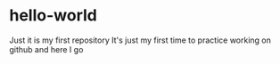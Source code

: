 # hello-world
Just it is my first repository
 It's just my first time to practice working on github and here I go
